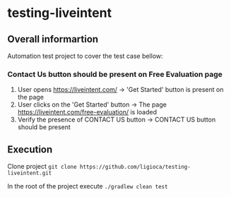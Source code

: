 # testing-liveintent

## Overall informartion

Automation test project to cover the test case bellow:

### Contact Us button should be present on Free Evaluation page



1) User opens https://liveintent.com/ -> 'Get Started' button is present on the page
2) User clicks on the 'Get Started' button -> The page https://liveintent.com/free-evaluation/ is loaded
3) Verify the presence of CONTACT US button -> CONTACT US button should be present

## Execution

Clone project
`git clone https://github.com/ligioca/testing-liveintent.git`

In the root of the project execute
`./gradlew clean test`
